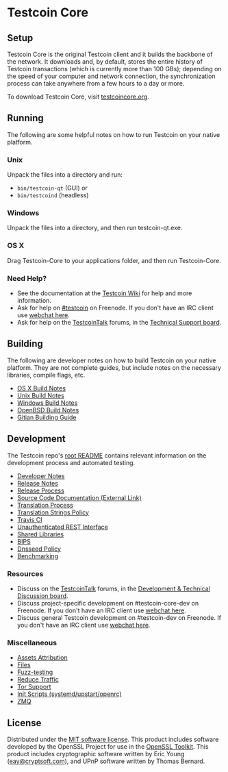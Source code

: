 Testcoin Core
=============

Setup
---------------------
Testcoin Core is the original Testcoin client and it builds the backbone of the network. It downloads and, by default, stores the entire history of Testcoin transactions (which is currently more than 100 GBs); depending on the speed of your computer and network connection, the synchronization process can take anywhere from a few hours to a day or more.

To download Testcoin Core, visit [testcoincore.org](https://testcoincore.org/en/releases/).

Running
---------------------
The following are some helpful notes on how to run Testcoin on your native platform.

### Unix

Unpack the files into a directory and run:

- `bin/testcoin-qt` (GUI) or
- `bin/testcoind` (headless)

### Windows

Unpack the files into a directory, and then run testcoin-qt.exe.

### OS X

Drag Testcoin-Core to your applications folder, and then run Testcoin-Core.

### Need Help?

* See the documentation at the [Testcoin Wiki](https://en.testcoin.it/wiki/Main_Page)
for help and more information.
* Ask for help on [#testcoin](http://webchat.freenode.net?channels=testcoin) on Freenode. If you don't have an IRC client use [webchat here](http://webchat.freenode.net?channels=testcoin).
* Ask for help on the [TestcoinTalk](https://testcointalk.org/) forums, in the [Technical Support board](https://testcointalk.org/index.php?board=4.0).

Building
---------------------
The following are developer notes on how to build Testcoin on your native platform. They are not complete guides, but include notes on the necessary libraries, compile flags, etc.

- [OS X Build Notes](build-osx.md)
- [Unix Build Notes](build-unix.md)
- [Windows Build Notes](build-windows.md)
- [OpenBSD Build Notes](build-openbsd.md)
- [Gitian Building Guide](gitian-building.md)

Development
---------------------
The Testcoin repo's [root README](/README.md) contains relevant information on the development process and automated testing.

- [Developer Notes](developer-notes.md)
- [Release Notes](release-notes.md)
- [Release Process](release-process.md)
- [Source Code Documentation (External Link)](https://dev.visucore.com/testcoin/doxygen/)
- [Translation Process](translation_process.md)
- [Translation Strings Policy](translation_strings_policy.md)
- [Travis CI](travis-ci.md)
- [Unauthenticated REST Interface](REST-interface.md)
- [Shared Libraries](shared-libraries.md)
- [BIPS](bips.md)
- [Dnsseed Policy](dnsseed-policy.md)
- [Benchmarking](benchmarking.md)

### Resources
* Discuss on the [TestcoinTalk](https://testcointalk.org/) forums, in the [Development & Technical Discussion board](https://testcointalk.org/index.php?board=6.0).
* Discuss project-specific development on #testcoin-core-dev on Freenode. If you don't have an IRC client use [webchat here](http://webchat.freenode.net/?channels=testcoin-core-dev).
* Discuss general Testcoin development on #testcoin-dev on Freenode. If you don't have an IRC client use [webchat here](http://webchat.freenode.net/?channels=testcoin-dev).

### Miscellaneous
- [Assets Attribution](assets-attribution.md)
- [Files](files.md)
- [Fuzz-testing](fuzzing.md)
- [Reduce Traffic](reduce-traffic.md)
- [Tor Support](tor.md)
- [Init Scripts (systemd/upstart/openrc)](init.md)
- [ZMQ](zmq.md)

License
---------------------
Distributed under the [MIT software license](/COPYING).
This product includes software developed by the OpenSSL Project for use in the [OpenSSL Toolkit](https://www.openssl.org/). This product includes
cryptographic software written by Eric Young ([eay@cryptsoft.com](mailto:eay@cryptsoft.com)), and UPnP software written by Thomas Bernard.
